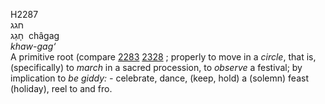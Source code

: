 H2287  
חגג  
חָגַג ‎ châgag  
*khaw-gag‘*  
A primitive root (compare [2283](h2283) [2328](h2328) ; properly to move
in a *circle*, that is, (specifically) to *march* in a sacred
procession, to *observe* a festival; by implication to *be* *giddy: -*
celebrate, dance, (keep, hold) a (solemn) feast (holiday), reel to and
fro.  

